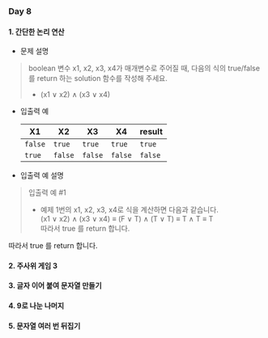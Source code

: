 ### Day 8

#### 1. 간단한 논리 연산
- 문제 설명
> boolean 변수 x1, x2, x3, x4가 매개변수로 주어질 때, 다음의 식의 true/false 를 return 하는 solution 함수를 작성해 주세요. 
> - (x1 ∨ x2) ∧ (x3 ∨ x4)
- 입출력 예

  | X1      | X2      | X3      | X4      | result  |
  |---------|---------|---------|---------|---------|
  | `false` | `true`  | `true`  | `true`  | `true`  |
  | `true`  | `false` | `false` | `false` | `false` |

- 입출력 예 설명
> 입출력 예 #1
> - 예제 1번의 x1, x2, x3, x4로 식을 계산하면 다음과 같습니다.  
(x1 ∨ x2) ∧ (x3 ∨ x4) ≡ (F ∨ T) ∧ (T ∨ T) ≡ T ∧ T ≡ T  
따라서 true 를 return 합니다.


따라서 true 를 return 합니다.

#### 2. 주사위 게임 3
#### 3. 글자 이어 붙여 문자열 만들기
#### 4. 9로 나눈 나머지
#### 5. 문자열 여러 번 뒤집기